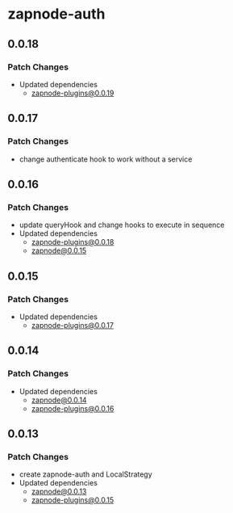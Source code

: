 # zapnode-auth

## 0.0.18

### Patch Changes

- Updated dependencies
  - zapnode-plugins@0.0.19

## 0.0.17

### Patch Changes

- change authenticate hook to work without a service

## 0.0.16

### Patch Changes

- update queryHook and change hooks to execute in sequence
- Updated dependencies
  - zapnode-plugins@0.0.18
  - zapnode@0.0.15

## 0.0.15

### Patch Changes

- Updated dependencies
  - zapnode-plugins@0.0.17

## 0.0.14

### Patch Changes

- Updated dependencies
  - zapnode@0.0.14
  - zapnode-plugins@0.0.16

## 0.0.13

### Patch Changes

- create zapnode-auth and LocalStrategy
- Updated dependencies
  - zapnode@0.0.13
  - zapnode-plugins@0.0.15

